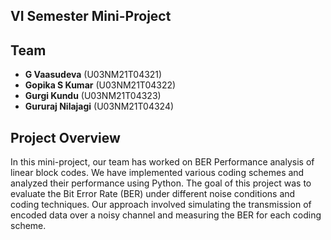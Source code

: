 ## VI Semester Mini-Project

## Team

- **G Vaasudeva** (U03NM21T04321)
- **Gopika S Kumar** (U03NM21T04322)
- **Gurgi Kundu** (U03NM21T04323)
- **Gururaj Nilajagi** (U03NM21T04324)

## Project Overview

In this mini-project, our team has worked on BER Performance analysis of linear block codes. We have implemented various coding schemes and analyzed their performance using Python. The goal of this project was to evaluate the Bit Error Rate (BER) under different noise conditions and coding techniques. Our approach involved simulating the transmission of encoded data over a noisy channel and measuring the BER for each coding scheme.

